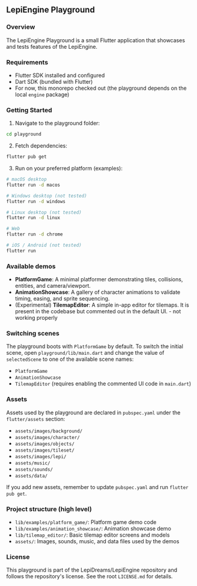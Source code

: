 ## LepiEngine Playground

### Overview
The LepiEngine Playground is a small Flutter application that showcases and tests features of the LepiEngine.

### Requirements
- Flutter SDK installed and configured
- Dart SDK (bundled with Flutter)
- For now, this monorepo checked out (the playground depends on the local `engine` package)

### Getting Started
1. Navigate to the playground folder:
```bash
cd playground
```
2. Fetch dependencies:
```bash
flutter pub get
```
3. Run on your preferred platform (examples):
```bash
# macOS desktop
flutter run -d macos

# Windows desktop (not tested)
flutter run -d windows

# Linux desktop (not tested)
flutter run -d linux

# Web 
flutter run -d chrome

# iOS / Android (not tested)
flutter run
```

### Available demos
- **PlatformGame**: A minimal platformer demonstrating tiles, collisions, entities, and camera/viewport.
- **AnimationShowcase**: A gallery of character animations to validate timing, easing, and sprite sequencing.
- (Experimental) **TilemapEditor**: A simple in-app editor for tilemaps. It is present in the codebase but commented out in the default UI. - not working properly

### Switching scenes
The playground boots with `PlatformGame` by default. To switch the initial scene, open `playground/lib/main.dart` and change the value of `selectedScene` to one of the available scene names:
- `PlatformGame`
- `AnimationShowcase`
- `TilemapEditor` (requires enabling the commented UI code in `main.dart`)

### Assets
Assets used by the playground are declared in `pubspec.yaml` under the `flutter/assets` section:
- `assets/images/background/`
- `assets/images/character/`
- `assets/images/objects/`
- `assets/images/tileset/`
- `assets/images/lepi/`
- `assets/music/`
- `assets/sounds/`
- `assets/data/`

If you add new assets, remember to update `pubspec.yaml` and run `flutter pub get`.

### Project structure (high level)
- `lib/examples/platform_game/`: Platform game demo code
- `lib/examples/animation_showcase/`: Animation showcase demo
- `lib/tilemap_editor/`: Basic tilemap editor screens and models
- `assets/`: Images, sounds, music, and data files used by the demos

### License
This playground is part of the LepiDreams/LepiEngine repository and follows the repository's license. See the root `LICENSE.md` for details.

